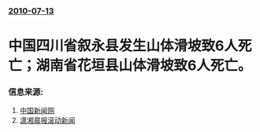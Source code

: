 ### [2010-07-13](/news/2010/07/13/index.md)

##### 
#  中国四川省叙永县发生山体滑坡致6人死亡；湖南省花垣县山体滑坡致6人死亡。




### 信息来源:

1. [中国新闻网](https://web.archive.org/web/20100715142204/http://news.163.com/10/0713/18/6BG9HMSI000146BD.html)
2. [潇湘晨报滚动新闻](https://web.archive.org/web/20100729143044/http://news.163.com/10/0713/15/6BFV8C0I000146BD.html)
